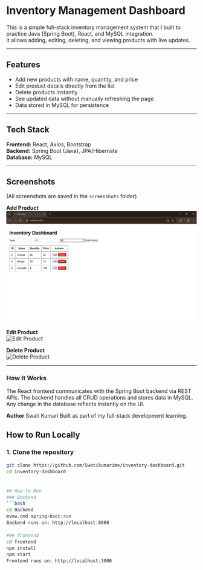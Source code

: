 # Inventory Management Dashboard

This is a simple full-stack inventory management system that I built to practice Java (Spring Boot), React, and MySQL integration.  
It allows adding, editing, deleting, and viewing products with live updates.

---

## Features
- Add new products with name, quantity, and price
- Edit product details directly from the list
- Delete products instantly
- See updated data without manually refreshing the page
- Data stored in MySQL for persistence

---

## Tech Stack
**Frontend:** React, Axios, Bootstrap  
**Backend:** Spring Boot (Java), JPA/Hibernate  
**Database:** MySQL  

---

## Screenshots
(All screenshots are saved in the `screenshots` folder)



**Add Product**  
![Add Product](screenshots/add-product.png)

**Edit Product**  
![Edit Product](screenshots/edit-product.png)

**Delete Product**  
![Delete Product](screenshots/delete-product.png)

---

### How It Works
The React frontend communicates with the Spring Boot backend via REST APIs.
The backend handles all CRUD operations and stores data in MySQL. Any change in the database reflects instantly on the UI.

**Author**
Swati Kumari
Built as part of my full-stack development learning.
## How to Run Locally

### 1. Clone the repository
```bash
git clone https://github.com/Swatikumarime/inventory-dashboard.git
cd inventory-dashboard


## How to Run
### Backend
```bash
cd Backend
mvnw.cmd spring-boot:run
Backend runs on: http://localhost:8080

### frontend
cd frontend
npm install
npm start
Frontend runs on: http://localhost:3000
